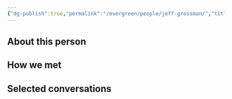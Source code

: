 ```yaml
---
{"dg-publish":true,"permalink":"/evergreen/people/jeff-grossman/","title":"Professor of Materials Science and Engineering","tags":["people"]}
---
```


## About this person


## How we met


## Selected conversations
